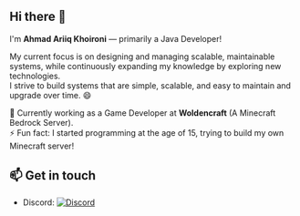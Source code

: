## Hi there 👋 

I'm **Ahmad Ariiq Khoironi** — primarily a Java Developer!

My current focus is on designing and managing scalable, maintainable systems, while continuously expanding my knowledge by exploring new technologies.  
I strive to build systems that are simple, scalable, and easy to maintain and upgrade over time. 😄

🔭 Currently working as a Game Developer at **Woldencraft** (A Minecraft Bedrock Server).  
⚡ Fun fact: I started programming at the age of 15, trying to build my own Minecraft server!

## 📫 Get in touch
- Discord: [![Discord](https://img.shields.io/badge/Discord-%237289DA.svg?logo=discord&logoColor=white)](https://discord.gg/https://discord.gg/jyw8U49KDA) 

